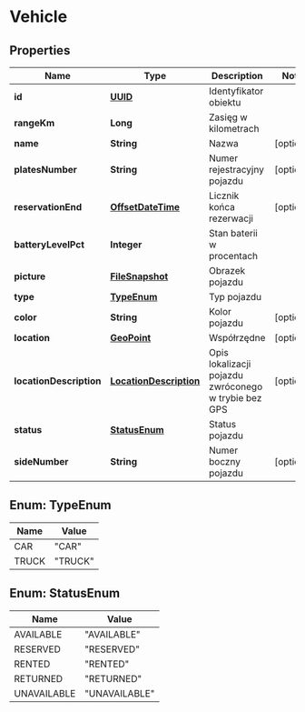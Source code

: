 
# Vehicle

## Properties
Name | Type | Description | Notes
------------ | ------------- | ------------- | -------------
**id** | [**UUID**](UUID.md) | Identyfikator obiektu | 
**rangeKm** | **Long** | Zasięg w kilometrach | 
**name** | **String** | Nazwa |  [optional]
**platesNumber** | **String** | Numer rejestracyjny pojazdu |  [optional]
**reservationEnd** | [**OffsetDateTime**](OffsetDateTime.md) | Licznik końca rezerwacji |  [optional]
**batteryLevelPct** | **Integer** | Stan baterii w procentach | 
**picture** | [**FileSnapshot**](FileSnapshot.md) | Obrazek pojazdu | 
**type** | [**TypeEnum**](#TypeEnum) | Typ pojazdu | 
**color** | **String** | Kolor pojazdu |  [optional]
**location** | [**GeoPoint**](GeoPoint.md) | Współrzędne |  [optional]
**locationDescription** | [**LocationDescription**](LocationDescription.md) | Opis lokalizacji pojazdu zwróconego w trybie bez GPS |  [optional]
**status** | [**StatusEnum**](#StatusEnum) | Status pojazdu | 
**sideNumber** | **String** | Numer boczny pojazdu |  [optional]


<a name="TypeEnum"></a>
## Enum: TypeEnum
Name | Value
---- | -----
CAR | &quot;CAR&quot;
TRUCK | &quot;TRUCK&quot;


<a name="StatusEnum"></a>
## Enum: StatusEnum
Name | Value
---- | -----
AVAILABLE | &quot;AVAILABLE&quot;
RESERVED | &quot;RESERVED&quot;
RENTED | &quot;RENTED&quot;
RETURNED | &quot;RETURNED&quot;
UNAVAILABLE | &quot;UNAVAILABLE&quot;



